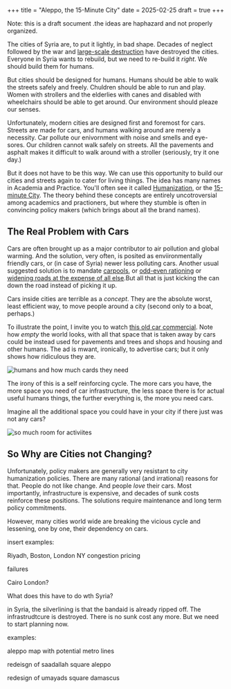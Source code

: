 +++
title = "Aleppo, the 15-Minute City"
date = 2025-02-25
draft = true
+++

Note: this is a draft socument .the ideas are haphazard and not properly organized.

The cities of Syria are, to put it lightly, in bad shape. Decades of neglect followed by the war and [large-scale destruction](https://www.washingtonpost.com/graphics/world/destruction-of-aleppo/) have destroyed the cities. Everyone in Syria wants to rebuild, but we need to re-build it *right*. We should build them for humans.

But cities should be designed for humans. Humans should be able to walk the streets safely and freely. Chuldren should be able to run and play. Women with strollers and the elderlies with canes and disabled with wheelchairs should be able to get around. Our environment should pleaze our senses.

Unfortunately, modern cities are designed first and foremost for cars. Streets are made for cars, and humans walking around are merely a necessity. Car pollute our enivornment with noise and smells and eye-sores. Our children cannot walk safely on streets. All the pavements and asphalt makes it difficult to walk around with a stroller (seriously, try it one day.)

But it does not have to be this way. We can use this opportunity to build our cities and streets again to cater for living things. The idea has many names in Academia and Practice. You'll often see it called [Humanization](https://stories.undp.org/humanizing-cities), or the [15-minute City](https://en.wikipedia.org/wiki/15-minute_city). The theory behind these concepts are entirely uncotroversial among academics and practioners, but where they stumble is often in convincing policy makers (which brings about all the brand names).

## The Real Problem with Cars

Cars are often brought up as a major contributor to air pollution and global warming. And the solution, very often, is posited as enviironmentally friendly cars, or (in case of Syria) newer less polluting cars. Another usual suggested solution is to mandate [carpools](https://en.wikipedia.org/wiki/Carpool), or [odd-even rationing](https://en.wikipedia.org/wiki/Odd–even_rationing) or [widening roads at the expense of all else](https://apnews.com/article/egypt-cemetery-highways-cairo-city-dead-4b14e617e154fec1ec2dc34f5890d2c9).But all that is just kicking the can down the road instead of picking it up.

Cars inside cities are terrible as a *concept*. They are the absolute worst, least efficient way, to move people around a city (second only to a boat, perhaps.)

To illustrate the point, I invite you to watch [this old car commercial](https://www.youtube.com/watch?v=e_oWmY_mkCA). Note how *empty* the world looks, with all that space that is taken away by cars could be instead used for pavements and trees and shops and housing and other humans. The ad is mwant, ironically, to advertise cars; but it only shows how ridiculous they are.

![humans and how much cards they need](https://lh6.googleusercontent.com/8mgL-we3qQpMU7Uzf73fRdkfNggoHTbwDSIig6AT4BMB0jZqEXaEk3RVABFrlGv0Y0YGB1K4W2eoxQRG2m6QjS0UbzHX2TUmulYnq30ADeGXFRfrsoSU4ThGRkemA50g33UsNhI)

The irony of this is a self reinforcing cycle. The more cars you have, the more space you need of car infrastructure, the less space there is for actual useful humans things, the further everything is, the more you need cars.

Imagine all the additional space you could have in your city if there just was not any cars?

![so much room for activiites](https://2.bp.blogspot.com/-NTVK5-KUink/Ud7SGpgh9jI/AAAAAAAAAIE/zRdHQnTZ-Pc/s1600/3olqub.jpg)

## So Why are Cities not Changing?

Unfortunately, policy makers are generally very resistant to city humanization policies. There are many rational (and irrational) reasons for that. People do not like change. And people *love* their cars. Most importantly, infrastructure is expensive, and decades of sunk costs reinforce these positions. The solutions require maintenance and long term policy commitments.

However, many cities world wide are breaking the vicious cycle and lessening, one by one, their dependency on cars.

insert examples:

Riyadh,
Boston,
London
NY congestion pricing

failures

Cairo
London?

What does this have to do wth Syria?

in Syria, the silverlining is that the bandaid is already ripped off. The infrastrudtcure is destroyed. There is no sunk cost any more. But we need to start planning now.

examples: 

aleppo map with potential metro lines

redeisgn of saadallah square aleppo

redesign of umayads square damascus



